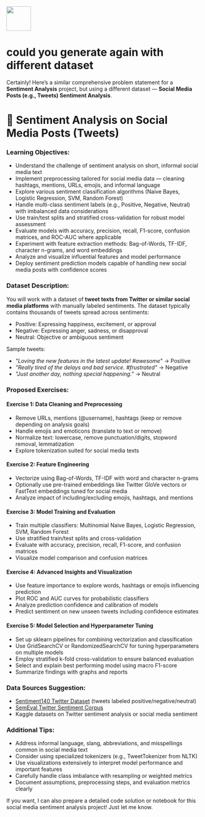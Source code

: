 <img src="https://r2cdn.perplexity.ai/pplx-full-logo-primary-dark%402x.png" style="height:64px;margin-right:32px"/>

# could you generate again with different dataset

Certainly! Here’s a similar comprehensive problem statement for a **Sentiment Analysis** project, but using a different dataset — **Social Media Posts (e.g., Tweets) Sentiment Analysis**.

# 📱 Sentiment Analysis on Social Media Posts (Tweets)

### **Learning Objectives:**

- Understand the challenge of sentiment analysis on short, informal social media text
- Implement preprocessing tailored for social media data — cleaning hashtags, mentions, URLs, emojis, and informal language
- Explore various sentiment classification algorithms (Naive Bayes, Logistic Regression, SVM, Random Forest)
- Handle multi-class sentiment labels (e.g., Positive, Negative, Neutral) with imbalanced data considerations
- Use train/test splits and stratified cross-validation for robust model assessment
- Evaluate models with accuracy, precision, recall, F1-score, confusion matrices, and ROC-AUC where applicable
- Experiment with feature extraction methods: Bag-of-Words, TF-IDF, character n-grams, and word embeddings
- Analyze and visualize influential features and model performance
- Deploy sentiment prediction models capable of handling new social media posts with confidence scores


### **Dataset Description:**

You will work with a dataset of **tweet texts from Twitter or similar social media platforms** with manually labeled sentiments. The dataset typically contains thousands of tweets spread across sentiments:

- Positive: Expressing happiness, excitement, or approval
- Negative: Expressing anger, sadness, or disapproval
- Neutral: Objective or ambiguous sentiment

Sample tweets:

- *"Loving the new features in the latest update! \#awesome"* → Positive
- *"Really tired of the delays and bad service. \#frustrated"* → Negative
- *"Just another day, nothing special happening."* → Neutral


### **Proposed Exercises:**

#### Exercise 1: **Data Cleaning and Preprocessing**

- Remove URLs, mentions (@username), hashtags (keep or remove depending on analysis goals)
- Handle emojis and emoticons (translate to text or remove)
- Normalize text: lowercase, remove punctuation/digits, stopword removal, lemmatization
- Explore tokenization suited for social media texts


#### Exercise 2: **Feature Engineering**

- Vectorize using Bag-of-Words, TF-IDF with word and character n-grams
- Optionally use pre-trained embeddings like Twitter GloVe vectors or FastText embeddings tuned for social media
- Analyze impact of including/excluding emojis, hashtags, and mentions


#### Exercise 3: **Model Training and Evaluation**

- Train multiple classifiers: Multinomial Naive Bayes, Logistic Regression, SVM, Random Forest
- Use stratified train/test splits and cross-validation
- Evaluate with accuracy, precision, recall, F1-score, and confusion matrices
- Visualize model comparison and confusion matrices


#### Exercise 4: **Advanced Insights and Visualization**

- Use feature importance to explore words, hashtags or emojis influencing prediction
- Plot ROC and AUC curves for probabilistic classifiers
- Analyze prediction confidence and calibration of models
- Predict sentiment on new unseen tweets including confidence estimates


#### Exercise 5: **Model Selection and Hyperparameter Tuning**

- Set up sklearn pipelines for combining vectorization and classification
- Use GridSearchCV or RandomizedSearchCV for tuning hyperparameters on multiple models
- Employ stratified k-fold cross-validation to ensure balanced evaluation
- Select and explain best performing model using macro F1-score
- Summarize findings with graphs and reports


### **Data Sources Suggestion:**

- [Sentiment140 Twitter Dataset](http://help.sentiment140.com/for-students) (tweets labeled positive/negative/neutral)
- [SemEval Twitter Sentiment Corpus](https://alt.qcri.org/semeval2017/task4/)
- Kaggle datasets on Twitter sentiment analysis or social media sentiment


### **Additional Tips:**

- Address informal language, slang, abbreviations, and misspellings common in social media text
- Consider using specialized tokenizers (e.g., TweetTokenizer from NLTK)
- Use visualizations extensively to interpret model performance and important features
- Carefully handle class imbalance with resampling or weighted metrics
- Document assumptions, preprocessing steps, and evaluation metrics clearly

If you want, I can also prepare a detailed code solution or notebook for this social media sentiment analysis project! Just let me know.

